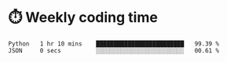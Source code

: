 
# :stopwatch: Weekly coding time
<!--START_SECTION:waka-->

```text
Python   1 hr 10 mins    █████████████████████████   99.39 %
JSON     0 secs          ░░░░░░░░░░░░░░░░░░░░░░░░░   00.61 %
```

<!--END_SECTION:waka-->


<!-- <p> <img src="https://github-readme-stats.vercel.app/api?username=cozgerest&show_icons=true&hide_border=false" />  </p> -->

